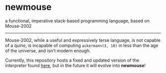 # newmouse
a functional, imperative stack-based programming language, based on Mouse-2002

---
Mouse-2002, while a useful and expressively terse language, is not capable of a quine, is incapable of computing `ackermann(3, 10)` in less than the age of the universe, and isn't modern enough.

Currently, this repository hosts a fixed and updated version of the interpreter found [here](http://mouse.davidgsimpson.com/mouse2002/index.html), but in the future it will evolve into **newmouse**!
